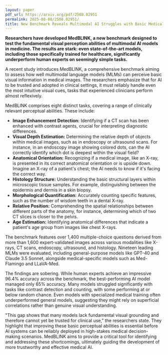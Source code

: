 ```yaml
---
layout: paper
pdf_url: https://arxiv.org/pdf/2508.02951
permalink: 2025-08-08/2508.02951/
title: New Benchmark Reveals Multimodal AI Struggles with Basic Medical Image Perception
---
```




**Researchers have developed MedBLINK, a new benchmark designed to test the fundamental visual perception abilities of multimodal AI models in medicine. The results are stark: even state-of-the-art models, including those specifically trained for healthcare, significantly underperform human experts on seemingly simple tasks.**

A recent study introduces MedBLINK, a comprehensive benchmark aiming to assess how well multimodal language models (MLMs) can perceive basic visual information in medical images. The researchers emphasize that for AI to be trusted and adopted in clinical settings, it must reliably handle even the most intuitive visual cues, tasks that experienced clinicians perform almost reflexively.

MedBLINK comprises eight distinct tasks, covering a range of clinically relevant perceptual abilities. These include:

*   **Image Enhancement Detection:** Identifying if a CT scan has been enhanced with contrast agents, crucial for interpreting diagnostic differences.
*   **Visual Depth Estimation:** Determining the relative depth of objects within medical images, such as in endoscopy or ultrasound scans. For instance, in an endoscopy image showing colored dots, can the AI correctly identify which dot is deepest within the visual field?
*   **Anatomical Orientation:** Recognizing if a medical image, like an X-ray, is presented in its correct anatomical orientation or is upside down. Imagine an X-ray of a patient's chest; the AI needs to know if it's facing the correct way.
*   **Histology Structure:** Understanding the basic structural layers within microscopic tissue samples. For example, distinguishing between the epidermis and dermis in a skin biopsy.
*   **Morphological Quantification:** Accurately counting specific features, such as the number of wisdom teeth in a dental X-ray.
*   **Relative Position:** Comprehending the spatial relationships between different parts of the anatomy, for instance, determining which of two CT slices is closer to the pelvis.
*   **Age Estimation:** Identifying anatomical differences that indicate a patient's age group from images like chest X-rays.

The benchmark features over 1,400 multiple-choice questions derived from more than 1,600 expert-validated images across various modalities like X-rays, CT scans, endoscopy, ultrasound, and histology. Nineteen leading MLMs were evaluated, including general-purpose models like GPT-40 and Claude 3.5 Sonnet, alongside medical-specific models such as Med-Flamingo and LLaVA-Med.

The findings are sobering. While human experts achieve an impressive 96.4% accuracy across the benchmark, the best-performing AI model managed only 65% accuracy. Many models struggled significantly with tasks like contrast detection and counting, with some performing at or below random chance. Even models with specialized medical training often underperformed general models, suggesting they might rely on superficial correlations rather than genuine visual understanding.

"This gap shows that many models lack fundamental visual grounding and therefore cannot yet be trusted for clinical use," the researchers state. They highlight that improving these basic perceptual abilities is essential before AI systems can be reliably deployed in high-stakes medical decision-making scenarios. MedBLINK aims to provide a critical tool for identifying and addressing these shortcomings, ultimately guiding the development of more trustworthy and effective medical AI.